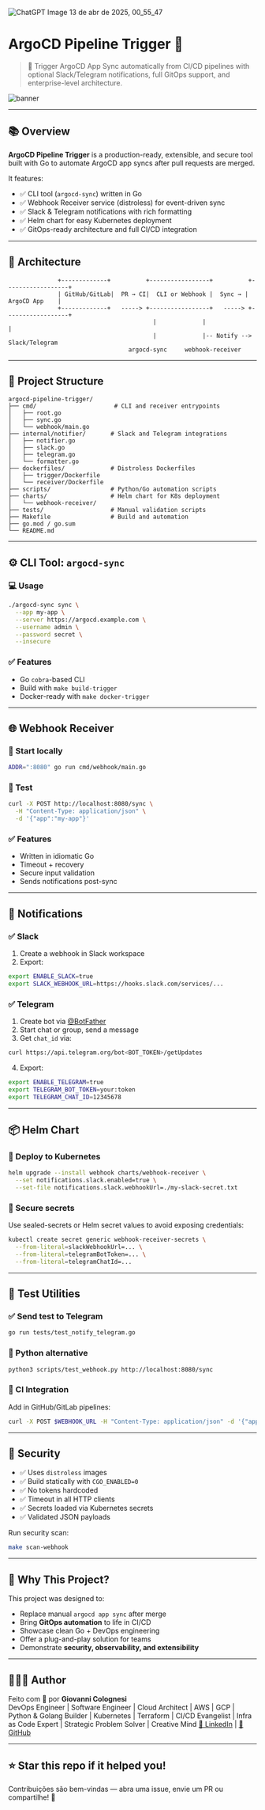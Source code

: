 ![ChatGPT Image 13 de abr  de 2025, 00_55_47](https://github.com/user-attachments/assets/d1cbb152-1f89-4f29-942d-8cd232d7b3fe)

# ArgoCD Pipeline Trigger 🔁

> 🚀 Trigger ArgoCD App Sync automatically from CI/CD pipelines with optional Slack/Telegram notifications, full GitOps support, and enterprise-level architecture.

![banner](docs/banner.png) <!-- opcional -->

---

## 📚 Overview

**ArgoCD Pipeline Trigger** is a production-ready, extensible, and secure tool built with Go to automate ArgoCD app syncs after pull requests are merged.

It features:

- ✅ CLI tool (`argocd-sync`) written in Go
- ✅ Webhook Receiver service (distroless) for event-driven sync
- ✅ Slack & Telegram notifications with rich formatting
- ✅ Helm chart for easy Kubernetes deployment
- ✅ GitOps-ready architecture and full CI/CD integration

---

## 📐 Architecture

```text
              +-------------+          +-----------------+          +------------------+
              | GitHub/GitLab|  PR → CI|  CLI or Webhook |  Sync → |    ArgoCD App    |
              +-------------+   -----> +-----------------+   -----> +------------------+
                                         |             |                |
                                         |             |-- Notify --> Slack/Telegram
                                  argocd-sync     webhook-receiver
```

---

## 🧰 Project Structure

```
argocd-pipeline-trigger/
├── cmd/                      # CLI and receiver entrypoints
│   ├── root.go
│   ├── sync.go
│   └── webhook/main.go
├── internal/notifier/       # Slack and Telegram integrations
│   ├── notifier.go
│   ├── slack.go
│   ├── telegram.go
│   └── formatter.go
├── dockerfiles/             # Distroless Dockerfiles
│   ├── trigger/Dockerfile
│   └── receiver/Dockerfile
├── scripts/                 # Python/Go automation scripts
├── charts/                  # Helm chart for K8s deployment
│   └── webhook-receiver/
├── tests/                   # Manual validation scripts
├── Makefile                 # Build and automation
├── go.mod / go.sum
└── README.md
```

---

## ⚙️ CLI Tool: `argocd-sync`

### 💻 Usage

```bash
./argocd-sync sync \
  --app my-app \
  --server https://argocd.example.com \
  --username admin \
  --password secret \
  --insecure
```

### ✅ Features
- Go `cobra`-based CLI
- Build with `make build-trigger`
- Docker-ready with `make docker-trigger`

---

## 🌐 Webhook Receiver

### 🚀 Start locally

```bash
ADDR=":8080" go run cmd/webhook/main.go
```

### 🧪 Test
```bash
curl -X POST http://localhost:8080/sync \
  -H "Content-Type: application/json" \
  -d '{"app":"my-app"}'
```

### ✅ Features
- Written in idiomatic Go
- Timeout + recovery
- Secure input validation
- Sends notifications post-sync

---

## 💬 Notifications

### ✅ Slack
1. Create a webhook in Slack workspace
2. Export:
```bash
export ENABLE_SLACK=true
export SLACK_WEBHOOK_URL=https://hooks.slack.com/services/...
```

### ✅ Telegram
1. Create bot via [@BotFather](https://t.me/BotFather)
2. Start chat or group, send a message
3. Get `chat_id` via:
```bash
curl https://api.telegram.org/bot<BOT_TOKEN>/getUpdates
```
4. Export:
```bash
export ENABLE_TELEGRAM=true
export TELEGRAM_BOT_TOKEN=your:token
export TELEGRAM_CHAT_ID=12345678
```

---

## 📦 Helm Chart

### 🧭 Deploy to Kubernetes

```bash
helm upgrade --install webhook charts/webhook-receiver \
  --set notifications.slack.enabled=true \
  --set-file notifications.slack.webhookUrl=./my-slack-secret.txt
```

### 🔐 Secure secrets
Use sealed-secrets or Helm secret values to avoid exposing credentials:
```bash
kubectl create secret generic webhook-receiver-secrets \
  --from-literal=slackWebhookUrl=... \
  --from-literal=telegramBotToken=... \
  --from-literal=telegramChatId=...
```

---

## 🧪 Test Utilities

### ✅ Send test to Telegram
```bash
go run tests/test_notify_telegram.go
```

### 🐍 Python alternative
```bash
python3 scripts/test_webhook.py http://localhost:8080/sync
```

### 🔁 CI Integration
Add in GitHub/GitLab pipelines:
```bash
curl -X POST $WEBHOOK_URL -H "Content-Type: application/json" -d '{"app":"my-app"}'
```

---

## 🔐 Security

- ✅ Uses `distroless` images
- ✅ Build statically with `CGO_ENABLED=0`
- ✅ No tokens hardcoded
- ✅ Timeout in all HTTP clients
- ✅ Secrets loaded via Kubernetes secrets
- ✅ Validated JSON payloads

Run security scan:
```bash
make scan-webhook
```

---

## 🎯 Why This Project?

This project was designed to:
- Replace manual `argocd app sync` after merge
- Bring **GitOps automation** to life in CI/CD
- Showcase clean Go + DevOps engineering
- Offer a plug-and-play solution for teams
- Demonstrate **security, observability, and extensibility**

---

## 👨🏻‍💻 Author

Feito com 💙 por **Giovanni Colognesi**  
DevOps Engineer | Software Engineer | Cloud Architect | AWS | GCP | Python & Golang Builder | Kubernetes | Terraform | CI/CD Evangelist | Infra as Code Expert | Strategic Problem Solver | Creative Mind 
[🔗 LinkedIn](https://linkedin.com/in/giovanni-gava) | [🐙 GitHub](https://github.com/giovanni-gava)

---

## ⭐ Star this repo if it helped you!

Contribuições são bem-vindas — abra uma issue, envie um PR ou compartilhe! 🚀



